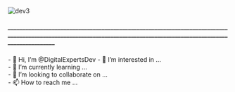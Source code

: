 ![dev3](https://user-images.githubusercontent.com/102004076/189752319-6f99b5b1-f931-4c45-9cdf-fb43476b0b7b.png)
<h5 dir="auto">______________________________________________________________________________________________________________________________________________________________________</h5>
- 👋 Hi, I’m @DigitalExpertsDev
- 👀 I’m interested in ...<br>
- 🌱 I’m currently learning ...<br>
- 💞️ I’m looking to collaborate on ...<br>
- 📫 How to reach me ...<br>

